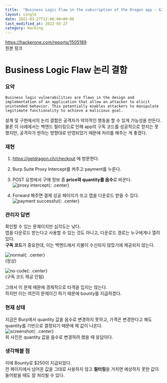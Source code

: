 ```yaml
---
title:  "Business Logic Flaw in the subscription of the Dragon app - $250 리뷰"
layout: single
date: 2022-03-27T12:00:00+09:00
last_modified_at: 2022-03-27
category: Hacking
---
```


<https://hackerone.com/reports/1505189>  
원본 링크

# Business Logic Flaw 논리 결함
### 요약
```Business logic vulnerabilities are flaws in the design and implementation of an application that allow an attacker to elicit unintended behavior. This potentially enables attackers to manipulate legitimate functionality to achieve a malicious goal.```  
  
설계 및 구현에서의 논리 결함은 공격자가 악의적인 행동을 할 수 있게 가능성을 만든다.  
물론 이 사례에서는 백엔드 필터링으로 인해 app의 구독 코드를 성공적으로 얻지는 못했지만, 공격자가 원하는 방향대로 반영되었기 때문에 처리를 해주는 게 좋겠다.

### 재현
1. <https://getdragon.ch/checkout> 에 방문한다.
2. Burp Suite Proxy Intercept를 켜주고 payment를 누른다.  
3. POST 요청에서 구매 정보 중 **price와 quantity를 음수**로 바꾼다.  
![proxy intercept](/assets/img/2022-03-27-1505189-Business-Logic-Flaw-in-the-subscription-of-the-Dragon-app/proxy-intercept.png){: .center}  
  
4. Forward 해주면 결제 성공 페이지가 뜨고 앱을 다운로드 받을 수 있다.  
![payment successful](/assets/img/2022-03-27-1505189-Business-Logic-Flaw-in-the-subscription-of-the-Dragon-app/payment-successful.png){: .center}   
  
  
### 관리자 답변
확인할 수 있는 문제이지만 심각도는 낮다.  
앱을 다운로드 받는다고 사용할 수 있는 것도 아니고, 다운로드 경로는 누구에게나 열려있다.  
**구독 코드**가 중요한데, 이는 백엔드에서 지불이 수신되지 않았기에 제공되지 않는다.  
  
![normal](/assets/img/2022-03-27-1505189-Business-Logic-Flaw-in-the-subscription-of-the-Dragon-app/shot.png){: .center}  
(정상)  
  
![no code](/assets/img/2022-03-27-1505189-Business-Logic-Flaw-in-the-subscription-of-the-Dragon-app/no.png){: .center}  
(구독 코드 제공 안됨)
  
그래서 이 문제 때문에 경제적으로 타격을 입지는 않는다.  
하지만 이는 여전히 문제이긴 하기 때문에 bounty를 지급하겠다.  
  
### 현재 상태
지금은 Burp에서 quantity 값을 음수로 변경하지 못하고, 가격은 변경한다고 해도 quantity를 기반으로 결정되기 때문에 제 값이 나온다.  
![screenshot](/assets/img/2022-03-27-1505189-Business-Logic-Flaw-in-the-subscription-of-the-Dragon-app/1.png){: .center}  
위 사진은 quantity 값을 음수로 변경하려 했을 때 응답이다.


### 생각해볼 점
이에 Bounty로 $250이 지급되었다.  
전 페이지에서 넘어온 값을 그대로 사용하지 않고 **필터링**을 거치면 예상하지 못한 값이 들어왔을 때도 잘 처리될 수 있다.  